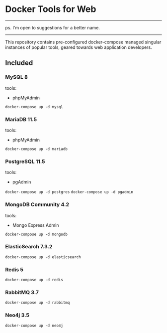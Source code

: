 # Docker Tools for Web

---

ps. I'm open to suggestions for a better name.  

---

This repository contains pre-configured docker-compose managed singular instances of popular tools, geared towards
web application developers.

## Included

### MySQL 8
tools: 
 - phpMyAdmin

`docker-compose up -d mysql`
 
### MariaDB 11.5
tools: 
 - phpMyAdmin

`docker-compose up -d mariadb`

### PostgreSQL 11.5
tools: 
 - pgAdmin
 
`docker-compose up -d postgres`
`docker-compose up -d pgadmin`

### MongoDB Community 4.2
tools:
 - Mongo Express Admin
 
`docker-compose up -d mongodb`

### ElasticSearch 7.3.2

`docker-compose up -d elasticsearch`

### Redis 5

`docker-compose up -d redis`

### RabbitMQ 3.7

`docker-compose up -d rabbitmq`

### Neo4j 3.5

`docker-compose up -d neo4j`
